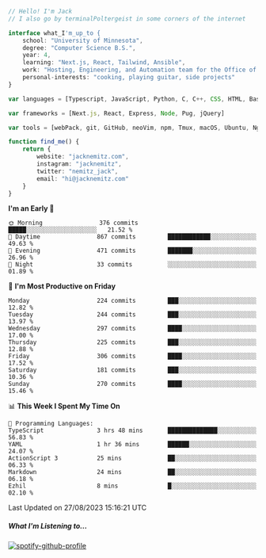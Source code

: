 ```typescript
// Hello! I'm Jack
// I also go by terminalPoltergeist in some corners of the internet

interface what_I'm_up_to {
    school: "University of Minnesota",
    degree: "Computer Science B.S.",
    year: 4,
    learning: "Next.js, React, Tailwind, Ansible",
    work: "Hosting, Engineering, and Automation team for the Office of Information Technology at UMN",
    personal-interests: "cooking, playing guitar, side projects"
}

var languages = [Typescript, JavaScript, Python, C, C++, CSS, HTML, Bash, VimScript]

var frameworks = [Next.js, React, Express, Node, Pug, jQuery]

var tools = [webPack, git, GitHub, neoVim, npm, Tmux, macOS, Ubuntu, Nginx, Ansible, Cloudflare, DigitalOcean]

function find_me() {
    return {
        website: "jacknemitz.com",
        instagram: "jacknemitz",
        twitter: "nemitz_jack",
        email: "hi@jacknemitz.com"
    }
}
```

<!--START_SECTION:waka-->
**I'm an Early 🐤** 

```text
🌞 Morning                376 commits         █████░░░░░░░░░░░░░░░░░░░░   21.52 % 
🌆 Daytime                867 commits         ████████████░░░░░░░░░░░░░   49.63 % 
🌃 Evening                471 commits         ███████░░░░░░░░░░░░░░░░░░   26.96 % 
🌙 Night                  33 commits          ░░░░░░░░░░░░░░░░░░░░░░░░░   01.89 % 
```
📅 **I'm Most Productive on Friday** 

```text
Monday                   224 commits         ███░░░░░░░░░░░░░░░░░░░░░░   12.82 % 
Tuesday                  244 commits         ███░░░░░░░░░░░░░░░░░░░░░░   13.97 % 
Wednesday                297 commits         ████░░░░░░░░░░░░░░░░░░░░░   17.00 % 
Thursday                 225 commits         ███░░░░░░░░░░░░░░░░░░░░░░   12.88 % 
Friday                   306 commits         ████░░░░░░░░░░░░░░░░░░░░░   17.52 % 
Saturday                 181 commits         ███░░░░░░░░░░░░░░░░░░░░░░   10.36 % 
Sunday                   270 commits         ████░░░░░░░░░░░░░░░░░░░░░   15.46 % 
```


📊 **This Week I Spent My Time On** 

```text
💬 Programming Languages: 
TypeScript               3 hrs 48 mins       ██████████████░░░░░░░░░░░   56.83 % 
YAML                     1 hr 36 mins        ██████░░░░░░░░░░░░░░░░░░░   24.07 % 
ActionScript 3           25 mins             ██░░░░░░░░░░░░░░░░░░░░░░░   06.33 % 
Markdown                 24 mins             ██░░░░░░░░░░░░░░░░░░░░░░░   06.18 % 
Ezhil                    8 mins              █░░░░░░░░░░░░░░░░░░░░░░░░   02.10 % 
```


 Last Updated on 27/08/2023 15:16:21 UTC
<!--END_SECTION:waka-->

##### What I'm Listening to...

[![spotify-github-profile](https://spotify-github-profile.vercel.app/api/view?uid=jack.nemitz&cover_image=true&show_offline=true&bar_color=53b14f&bar_color_cover=false&background_color=121212FF)](https://spotify-github-profile.vercel.app/api/view?uid=jack.nemitz&redirect=true)

